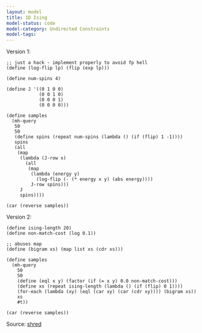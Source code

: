 ```yaml
---
layout: model
title: 1D Ising
model-status: code
model-category: Undirected Constraints
model-tags: 
---
```


Version 1:

    ;; just a hack - implement properly to avoid fp hell
    (define (log-flip lp) (flip (exp lp)))

    (define num-spins 4)

    (define J '((0 1 0 0)
                (0 0 1 0)
                (0 0 0 1)
                (0 0 0 0)))

    (define samples
      (mh-query
       50
       50
       (define spins (repeat num-spins (lambda () (if (flip) 1 -1))))
       spins
       (all
        (map
         (lambda (J-row x)
           (all
            (map
             (lambda (energy y)
               (log-flip (- (* energy x y) (abs energy))))
             J-row spins)))
         J 
         spins))))

    (car (reverse samples))
    

Version 2:

    (define ising-length 20)
    (define non-match-cost (log 0.1))

    ;; abuses map
    (define (bigram xs) (map list xs (cdr xs)))

    (define samples
      (mh-query
        50
        50
        (define (eql x y) (factor (if (= x y) 0.0 non-match-cost)))
        (define xs (repeat ising-length (lambda () (if (flip) 0 1))))
        (for-each (lambda (xy) (eql (car xy) (car (cdr xy)))) (bigram xs))
        xs
        #t))

    (car (reverse samples))

Source: [shred](https://github.com/LFY/shred/blob/master/tests/ising.ss)      
